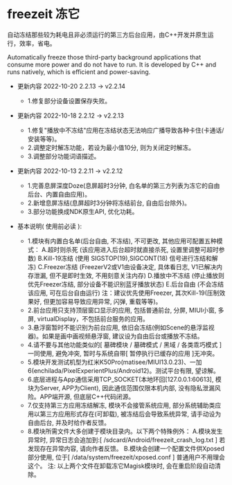 # freezeit 冻它

自动冻结那些较为耗电且非必须运行的第三方后台应用，由C++开发并原生运行，效率，省电。

Automatically freeze those third-party background applications that consume more power and do not have to run. It is developed by C++ and runs natively, which is efficient and power-saving.


- 更新内容 2022-10-20 2.2.13 -> v2.2.14
  - 1.修复部分设备设置保存失败。
  
- 更新内容 2022-10-18 2.2.12 -> v2.2.13
  - 1.修复"播放中不冻结"应用在冻结状态无法响应广播导致各种卡住(卡通话/安装等等)。
  - 2.调整定时解冻功能，若设为最小值10分, 则为关闭定时解冻。
  - 3.调整部分功能词语描述。

- 更新内容 2022-10-13 2.2.11 -> v2.2.12
  - 1.完善息屏深度Doze(息屏超时3分钟, 白名单的第三方列表为冻它的自由后台、内置自由应用)。
  - 2.新增息屏冻结(息屏超时3分钟将冻结前台, 自由后台除外)。
  - 3.部分功能换成NDK原生API, 优化功耗。

- 基本说明( 使用前必读 ): 
  - 1.模块有内置白名单(后台自由, 不冻结), 不可更改, 其他应用可配置五种模式：
      A.超时则杀死  (该应用进入后台超时就直接杀死, 设置里调整可超时参数)
      B.Kill-19冻结 (使用 SIGSTOP(19),SIGCONT(18) 信号进行冻结和解冻)
      C.Freezer冻结 (FreezerV2或V1由设备决定, 具体看日志, V1已解决内存泄漏, 但不是即时生效, 不用刻意关注内存)
      D.播放中不冻结 (停止播放则优先Freezer冻结, 部分设备不能识别蓝牙播放状态)
      E.后台自由 (不会冻结该应用, 可在后台自由运行) 
      注：建议优先使用Freezer, 其次Kill-19(压制效果好, 但更加容易导致应用异常, 闪弹, 重载等等)。
  - 2.前台应用只支持顶层窗口显示的应用, 包括普通前台, 分屏, MIUI小窗, 多屏, virtualDisplay，不包括前台服务的应用。
  - 3.悬浮窗暂时不能识别为前台应用, 依旧会冻结(例如Scene的悬浮监视器)。如果是画中画视频悬浮窗, 建议设为自由后台或播放不冻结。
  - 4.请不要与其他功能类似的[ 墓碑模块 / 墓碑模式 / 黑域 / 各类乖巧模式 ]一同使用, 避免冲突, 暂时与系统自带[ 暂停执行已缓存的应用 ]无冲突。
  - 5.模块开发测试机型为红米K50Pro(matisee/MIUI13.0.23)、一加6(enchilada/PixelExperientPlus/Android12)。测试平台有限, 望谅解。
  - 6.底层进程与App通信采用TCP_SOCKET(本地环回[127.0.0.1:60613], 模块为Server, APP为Client), 因此通信范围仅限本机内部, 没有隐私泄漏风险。APP端开源, 但底层C++代码闭源。
  - 7.仅支持第三方应用冻结解冻, 模块不会接管系统应用, 部分系统辅助类应用以第三方应用形式存在(可卸载), 被冻结后会导致系统异常, 请手动设为自由后台, 并及时给作者反馈。
  - 8.模块所需文件大多创建于模块目录内。以下两个特殊例外：
      A.模块发生异常时, 异常日志会追加到:[ /sdcard/Android/freezeit_crash_log.txt ] 若发现存在异常内容, 请向作者反馈。
      B.模块会创建一个配置文件供Xposed部分使用, 位于[ /data/system/freezeit/xposed.conf ] 普通用户不用理会这个。
      注: 以上两个文件在卸载冻它Magisk模块时, 会在重启阶段自动清除。
